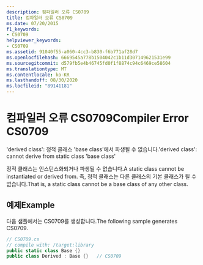 ```yaml
---
description: 컴파일러 오류 CS0709
title: 컴파일러 오류 CS0709
ms.date: 07/20/2015
f1_keywords:
- CS0709
helpviewer_keywords:
- CS0709
ms.assetid: 91040f55-a060-4cc3-b830-f6b771af28d7
ms.openlocfilehash: 6669545a778b1504042c1b11d307149621531e99
ms.sourcegitcommit: d579fb5e4b46745fd0f1f8874c94c6469ce58604
ms.translationtype: MT
ms.contentlocale: ko-KR
ms.lasthandoff: 08/30/2020
ms.locfileid: "89141181"
---
```

# <a name="compiler-error-cs0709"></a><span data-ttu-id="4b9cd-103">컴파일러 오류 CS0709</span><span class="sxs-lookup"><span data-stu-id="4b9cd-103">Compiler Error CS0709</span></span>
<span data-ttu-id="4b9cd-104">'derived class': 정적 클래스 'base class'에서 파생될 수 없습니다.</span><span class="sxs-lookup"><span data-stu-id="4b9cd-104">'derived class': cannot derive from static class 'base class'</span></span>  
  
 <span data-ttu-id="4b9cd-105">정적 클래스는 인스턴스화되거나 파생될 수 없습니다.</span><span class="sxs-lookup"><span data-stu-id="4b9cd-105">A static class cannot be instantiated or derived from.</span></span> <span data-ttu-id="4b9cd-106">즉, 정적 클래스는 다른 클래스의 기본 클래스가 될 수 없습니다.</span><span class="sxs-lookup"><span data-stu-id="4b9cd-106">That is, a static class cannot be a base class of any other class.</span></span>  
  
## <a name="example"></a><span data-ttu-id="4b9cd-107">예제</span><span class="sxs-lookup"><span data-stu-id="4b9cd-107">Example</span></span>  
 <span data-ttu-id="4b9cd-108">다음 샘플에서는 CS0709를 생성합니다.</span><span class="sxs-lookup"><span data-stu-id="4b9cd-108">The following sample generates CS0709.</span></span>  
  
```csharp  
// CS0709.cs  
// compile with: /target:library  
public static class Base {}  
public class Derived : Base {}   // CS0709  
```
